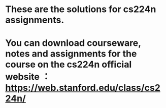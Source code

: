# These are the solutions for cs224n assignments.
# You can download courseware, notes and assignments for the course on the cs224n official website ： https://web.stanford.edu/class/cs224n/
